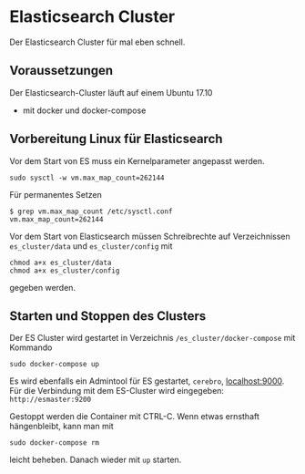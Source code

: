 # Elasticsearch Cluster

Der Elasticsearch Cluster für mal eben schnell.

## Voraussetzungen
Der Elasticsearch-Cluster läuft auf einem Ubuntu 17.10
* mit docker und docker-compose

## Vorbereitung Linux für Elasticsearch

Vor dem Start von ES muss ein Kernelparameter angepasst werden.
```
sudo sysctl -w vm.max_map_count=262144
```

Für permanentes Setzen
```
$ grep vm.max_map_count /etc/sysctl.conf
vm.max_map_count=262144
```

Vor dem Start von Elasticsearch müssen Schreibrechte auf Verzeichnissen `es_cluster/data` und `es_cluster/config` mit
```
chmod a+x es_cluster/data
chmod a+x es_cluster/config

```
gegeben werden.

## Starten und Stoppen des Clusters
Der ES Cluster wird gestartet in Verzeichnis `/es_cluster/docker-compose` mit Kommando
```
sudo docker-compose up
```

Es wird ebenfalls ein Admintool für ES gestartet, `cerebro`, [localhost:9000](http://localhost:9000).
Für die Verbindung mit dem ES-Cluster wird eingegeben:  `http://esmaster:9200`


Gestoppt werden die Container mit CTRL-C. Wenn etwas ernsthaft hängenbleibt, kann man mit
```
sudo docker-compose rm
```
leicht beheben. Danach wieder mit `up` starten.
